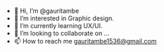 - 👋 Hi, I’m @gauritambe
- 👀 I’m interested in Graphic design.
- 🌱 I’m currently learning UX/UI.
- 💞️ I’m looking to collaborate on ...
- 📫 How to reach me gauritambe1536@gmail.com

<!---
gauritambe/gauritambe is a ✨ special ✨ repository because its `README.md` (this file) appears on your GitHub profile.
You can click the Preview link to take a look at your changes.
--->

